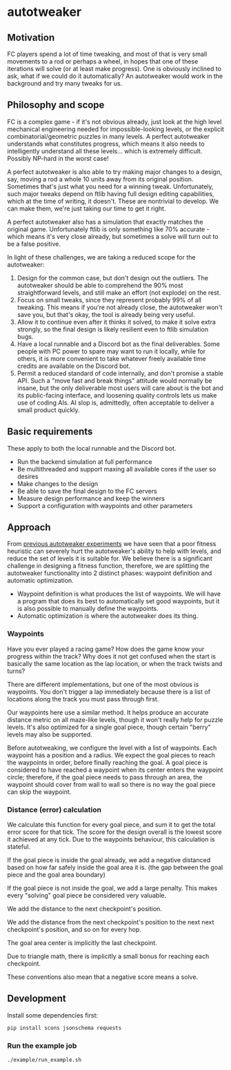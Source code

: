 # autotweaker

## Motivation

FC players spend a lot of time tweaking, and most of that is very small movements to a rod or perhaps a wheel, in hopes that one of these iterations will solve (or at least make progress).
One is obviously inclined to ask, what if we could do it automatically?
An autotweaker would work in the background and try many tweaks for us.

## Philosophy and scope

FC is a complex game - if it's not obvious already, just look at the high level mechanical engineering needed for impossible-looking levels, or the explicit combinatorial/geometric puzzles in many levels.
A perfect autotweaker understands what constitutes progress, which means it also needs to intelligently understand all these levels... which is extremely difficult.
Possibly NP-hard in the worst case!

A perfect autotweaker is also able to try making major changes to a design, say, moving a rod a whole 10 units away from its original position.
Sometimes that's just what you need for a winning tweak.
Unfortunately, such major tweaks depend on ftlib having full design editing capabilities, which at the time of writing, it doesn't.
These are nontrivial to develop.
We can make them, we're just taking our time to get it right.

A perfect autotweaker also has a simulation that exactly matches the original game.
Unfortunately ftlib is only something like 70% accurate - which means it's very close already, but sometimes a solve will turn out to be a false positive.

In light of these challenges, we are taking a reduced scope for the autotweaker:

1. Design for the common case, but don't design out the outliers. The autotweaker should be able to comprehend the 90% most straightforward levels, and still make an effort (not explode) on the rest.
2. Focus on small tweaks, since they represent probably 99% of all tweaking. This means if you're not already close, the autotweaker won't save you, but that's okay, the tool is already being very useful.
3. Allow it to continue even after it thinks it solved, to make it solve extra strongly, so the final design is likely resilient even to ftlib simulation bugs.
4. Have a local runnable and a Discord bot as the final deliverables. Some people with PC power to spare may want to run it locally, while for others, it is more convenient to take whatever freely available time credits are available on the Discord bot.
5. Permit a reduced standard of code internally, and don't promise a stable API. Such a "move fast and break things" attitude would normally be insane, but the only deliverable most users will care about is the bot and its public-facing interface, and loosening quality controls lets us make use of coding AIs. AI slop is, admittedly, often acceptable to deliver a small product quickly.

## Basic requirements

These apply to both the local runnable and the Discord bot.

* Run the backend simulation at full performance
* Be multithreaded and support maxing all available cores if the user so desires
* Make changes to the design
* Be able to save the final design to the FC servers
* Measure design performance and keep the winners
* Support a configuration with waypoints and other parameters

## Approach

From [previous autotweaker experiments](https://ft.jtai.dev/auto/) we have seen that a poor fitness heuristic can severely hurt the autotweaker's ability to help with levels, and reduce the set of levels it is suitable for.
We believe there is a significant challenge in designing a fitness function, therefore, we are splitting the autotweaker functionality into 2 distinct phases: waypoint definition and automatic optimization.

* Waypoint definition is what produces the list of waypoints. We will have a program that does its best to automatically set good waypoints, but it is also possible to manually define the waypoints.
* Automatic optimization is where the autotweaker does its thing.

### Waypoints

Have you ever played a racing game?
How does the game know your progress within the track?
Why does it not get confused when the start is basically the same location as the lap location, or when the track twists and turns?

There are different implementations, but one of the most obvious is waypoints.
You don't trigger a lap immediately because there is a list of locations along the track you must pass through first.

Our waypoints here use a similar method.
It helps produce an accurate distance metric on all maze-like levels, though it won't really help for puzzle levels.
It's also optimized for a single goal piece, though certain "berry" levels may also be supported.

Before autotweaking, we configure the level with a list of waypoints.
Each waypoint has a position and a radius.
We expect the goal pieces to reach the waypoints in order, before finally reaching the goal.
A goal piece is considered to have reached a waypoint when its center enters the waypoint circle; therefore, if the goal piece needs to pass through an area, the waypoint should cover from wall to wall so there is no way the goal piece can skip the waypoint.

### Distance (error) calculation

We calculate this function for every goal piece, and sum it to get the total error score for that tick.
The score for the design overall is the lowest score it achieved at any tick.
Due to the waypoints behaviour, this calculation is stateful.

If the goal piece is inside the goal already, we add a negative distanced based on how far safely inside the goal area it is. (the gap between the goal piece and the goal area boundary)

If the goal piece is not inside the goal, we add a large penalty.
This makes every "solving" goal piece be considered very valuable.

We add the distance to the next checkpoint's position.

We add the distance from the next checkpoint's position to the next next checkpoint's position, and so on for every hop.

The goal area center is implicitly the last checkpoint.

Due to triangle math, there is implicitly a small bonus for reaching each checkpoint.

These conventions also mean that a negative score means a solve.

## Development

Install some dependencies first:

```py
pip install scons jsonschema requests
```

### Run the example job

```sh
./example/run_example.sh
```